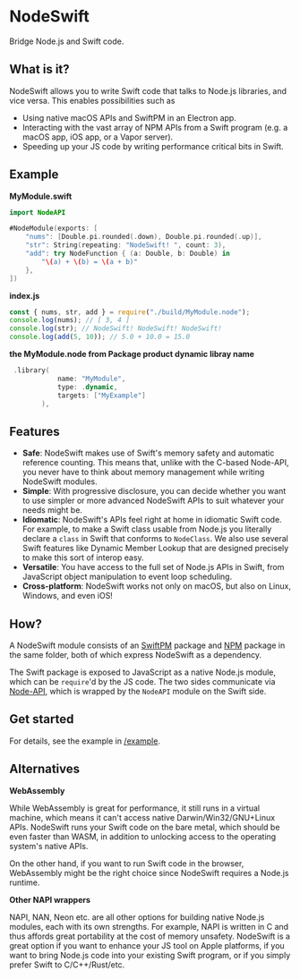 # NodeSwift

Bridge Node.js and Swift code.

## What is it?

NodeSwift allows you to write Swift code that talks to Node.js libraries, and vice versa. This enables possibilities such as

- Using native macOS APIs and SwiftPM in an Electron app.
- Interacting with the vast array of NPM APIs from a Swift program (e.g. a macOS app, iOS app, or a Vapor server).
- Speeding up your JS code by writing performance critical bits in Swift.

## Example

**MyModule.swift**
```swift
import NodeAPI

#NodeModule(exports: [
    "nums": [Double.pi.rounded(.down), Double.pi.rounded(.up)],
    "str": String(repeating: "NodeSwift! ", count: 3),
    "add": try NodeFunction { (a: Double, b: Double) in
        "\(a) + \(b) = \(a + b)"
    },
])
```

**index.js**
```js
const { nums, str, add } = require("./build/MyModule.node");
console.log(nums); // [ 3, 4 ]
console.log(str); // NodeSwift! NodeSwift! NodeSwift!
console.log(add(5, 10)); // 5.0 + 10.0 = 15.0
```


**the MyModule.node from Package product dynamic libray name**
```swift
 .library(
            name: "MyModule",
            type: .dynamic,
            targets: ["MyExample"]
        ),
```


## Features

- **Safe**: NodeSwift makes use of Swift's memory safety and automatic reference counting. This means that, unlike with the C-based Node-API, you never have to think about memory management while writing NodeSwift modules.
- **Simple**: With progressive disclosure, you can decide whether you want to use simpler or more advanced NodeSwift APIs to suit whatever your needs might be.
- **Idiomatic**: NodeSwift's APIs feel right at home in idiomatic Swift code. For example, to make a Swift class usable from Node.js you literally declare a `class` in Swift that conforms to `NodeClass`. We also use several Swift features like Dynamic Member Lookup that are designed precisely to make this sort of interop easy.
- **Versatile**: You have access to the full set of Node.js APIs in Swift, from JavaScript object manipulation to event loop scheduling.
- **Cross-platform**: NodeSwift works not only on macOS, but also on Linux, Windows, and even iOS!

## How?

A NodeSwift module consists of an [SwiftPM](https://swift.org/package-manager/) package and [NPM](https://www.npmjs.com) package in the same folder, both of which express NodeSwift as a dependency.

The Swift package is exposed to JavaScript as a native Node.js module, which can be `require`'d by the JS code. The two sides communicate via [Node-API](https://nodejs.org/api/n-api.html), which is wrapped by the `NodeAPI` module on the Swift side.

## Get started

For details, see the example in [/example](/example).

<!-- For details, refer to the documentation and examples:

- [example](/example)
- node-vision
- swift-puppeteer
- fast-js -->
<!-- TODO: More ideas -->

## Alternatives

**WebAssembly**

While WebAssembly is great for performance, it still runs in a virtual machine, which means it can't access native Darwin/Win32/GNU+Linux APIs. NodeSwift runs your Swift code on the bare metal, which should be even faster than WASM, in addition to unlocking access to the operating system's native APIs.

On the other hand, if you want to run Swift code in the browser, WebAssembly might be the right choice since NodeSwift requires a Node.js runtime.

**Other NAPI wrappers**

NAPI, NAN, Neon etc. are all other options for building native Node.js modules, each with its own strengths. For example, NAPI is written in C and thus affords great portability at the cost of memory unsafety. NodeSwift is a great option if you want to enhance your JS tool on Apple platforms, if you want to bring Node.js code into your existing Swift program, or if you simply prefer Swift to C/C++/Rust/etc.
